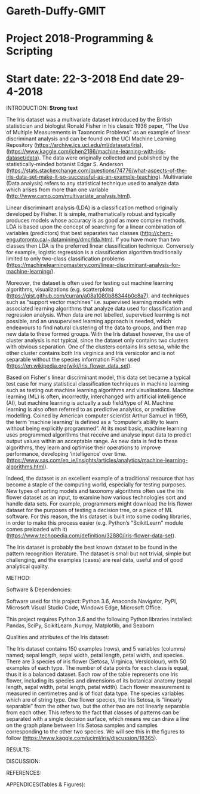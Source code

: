 # Gareth-Duffy-GMIT
# Project 2018-Programming & Scripting
# Start date: 22-3-2018 End date 29-4-2018

INTRODUCTION: **Strong text**

The Iris dataset was a multivariate dataset introduced by the British statistician and biologist Ronald Fisher in his classic 1936 paper, “The Use of Multiple Measurements in Taxonomic Problems” as an example of linear discriminant analysis and can be found on the UCI Machine Learning Repository (https://archive.ics.uci.edu/ml/datasets/iris), (https://www.kaggle.com/jchen2186/machine-learning-with-iris-dataset/data). 
The data were originally collected and published by the statistically-minded botanist Edgar S. Anderson (https://stats.stackexchange.com/questions/74776/what-aspects-of-the-iris-data-set-make-it-so-successful-as-an-example-teaching). 
Multivariate (Data analysis) refers to any statistical technique used to analyze data which arises from more than one variable (http://www.camo.com/multivariate_analysis.html).

Linear discriminant analysis (LDA) is a classification method originally developed by Fisher. It is simple, mathematically robust and typically produces models whose accuracy is as good as more complex methods. LDA is based upon the concept of searching for a linear combination of variables (predictors) that best separates two classes (http://chem-eng.utoronto.ca/~datamining/dmc/lda.htm). 
If you have more than two classes then LDA is the preferred linear classification technique. Conversely for example, logistic regression is a classification algorithm traditionally limited to only two-class classification problems (https://machinelearningmastery.com/linear-discriminant-analysis-for-machine-learning/).

Moreover, the dataset is often used for testing out machine learning algorithms, visualizations (e.g. scatterplots) (https://gist.github.com/curran/a08a1080b88344b0c8a7), and techniques such as  “support vector machines” i.e. supervised learning models with associated learning algorithms that analyze data used for classification and regression analysis. When data are not labelled, supervised learning is not possible, and an unsupervised learning approach is needed, which endeavours to find natural clustering of the data to groups, and then map new data to these formed groups. 
With the Iris dataset however, the use of cluster analysis is not typical, since the dataset only contains two clusters with obvious separation. One of the clusters contains Iris setosa, while the other cluster contains both Iris virginica and Iris versicolor and is not separable without the species information Fisher used (https://en.wikipedia.org/wiki/Iris_flower_data_set).

Based on Fisher's linear discriminant model, this data set became a typical test case for many statistical classification techniques in machine learning such as testing out machine learning algorithms and visualisations. Machine learning (ML) is often, incorrectly, interchanged with artificial intelligence (AI), but machine learning is actually a sub field/type of AI. Machine learning is also often referred to as predictive analytics, or predictive modelling. Coined by American computer scientist Arthur Samuel in 1959, the term ‘machine learning’ is defined as a “computer’s ability to learn without being explicitly programmed”. 
At its most basic, machine learning uses programmed algorithms that receive and analyse input data to predict output values within an acceptable range. As new data is fed to these algorithms, they learn and optimise their operations to improve performance, developing ‘intelligence’ over time. (https://www.sas.com/en_ie/insights/articles/analytics/machine-learning-algorithms.html).

Indeed, the dataset is an excellent example of a traditional resource that has become a staple of the computing world, especially for testing purposes. New types of sorting models and taxonomy algorithms often use the Iris flower dataset as an input, to examine how various technologies sort and handle data sets. For example, programmers might download the Iris flower dataset for the purposes of testing a decision tree, or a piece of ML software. For this reason, the Iris dataset is built into some coding libraries, in order to make this process easier (e.g. Python’s "ScikitLearn" module comes preloaded with it) (https://www.techopedia.com/definition/32880/iris-flower-data-set).

The Iris dataset is probably the best known dataset to be found in the pattern recognition literature. The dataset is small but not trivial, simple but challenging, and the examples (cases) are real data, useful and of good analytical quality. 


METHOD:

Software & Dependencies:

Software used for this project: Python 3.6, Anaconda Navigator, PyPI, Microsoft Visual Studio Code, Windows Edge, Microsoft Office.

This project requires Python 3.6 and the following Python libraries installed: Pandas, SciPy, ScikitLearn ,Numpy, Matplotlib, and Seaborn


Qualities and attributes of the Iris dataset:

The Iris dataset contains 150 examples (rows), and 5 variables (columns) named; sepal length, sepal width, petal length, petal width, and species. 
There are 3 species of iris flower (Setosa, Virginica, Versicolour), with 50 examples of each type. The number of data points for each class is equal, thus it is a balanced dataset. 
Each row of the table represents one Iris flower, including its species and dimensions of its botanical anatomy (sepal length, sepal width, petal length, petal width). 
Each flower measurement is measured in centimetres and is of float data type. The species variables which are of string type. 
One flower species, the Iris Setosa, is “linearly separable” from the other two, but the other two are not linearly separable from each other. This refers to the fact that classes of patterns can be separated with a single decision surface, which means we can draw a line on the graph plane between Iris Setosa samples and samples corresponding to the other two species. We will see this in the figures to follow (https://www.kaggle.com/uciml/iris/discussion/18365).
  
  

RESULTS:

DISCUSSION:

REFERENCES: 

APPENDICES(Tables & Figures):
